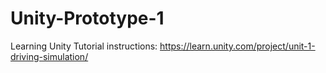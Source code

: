 # Unity-Prototype-1

Learning Unity
Tutorial instructions: https://learn.unity.com/project/unit-1-driving-simulation/
